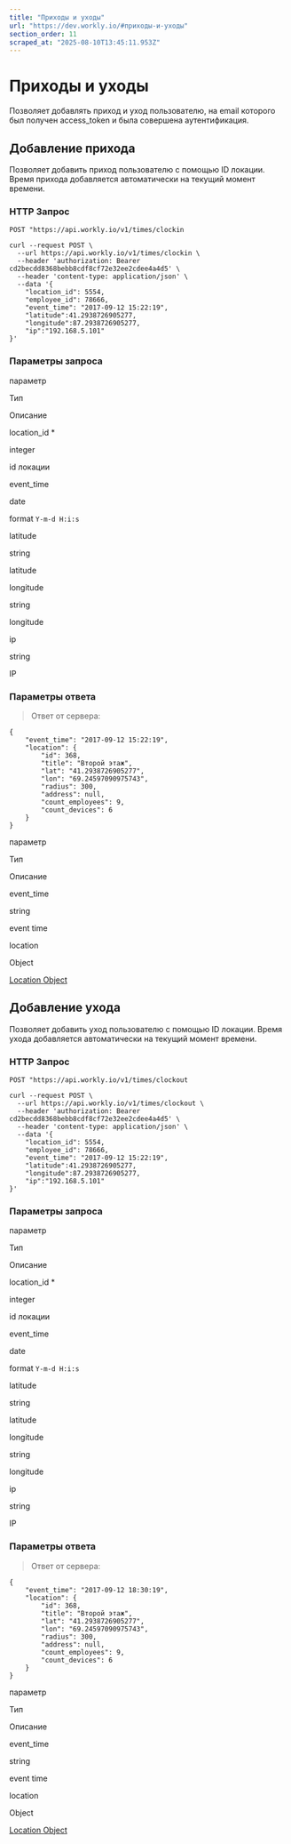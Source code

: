 ```yaml
---
title: "Приходы и уходы"
url: "https://dev.workly.io/#приходы-и-уходы"
section_order: 11
scraped_at: "2025-08-10T13:45:11.953Z"
---
```


# [](#Приходы-и-уходы "Приходы и уходы")Приходы и уходы

Позволяет добавлять приход и уход пользователю, на email которого был получен access\_token и была совершена аутентификация.

## [](#Добавление-прихода "Добавление прихода")Добавление прихода

Позволяет добавить приход пользователю с помощью ID локации. Время прихода добавляется автоматически на текущий момент времени.

### [](#HTTP-Запрос "HTTP Запрос")HTTP Запрос

`POST "https://api.workly.io/v1/times/clockin`

```
curl --request POST \
  --url https://api.workly.io/v1/times/clockin \
  --header 'authorization: Bearer cd2becdd8368bebb8cdf8cf72e32ee2cdee4a4d5' \
  --header 'content-type: application/json' \
  --data '{
    "location_id": 5554,
    "employee_id": 78666,
    "event_time": "2017-09-12 15:22:19",
    "latitude":41.2938726905277,
    "longitude":87.2938726905277,
    "ip":"192.168.5.101"
}'

```

### [](#Параметры-запроса "Параметры запроса")Параметры запроса

параметр

Тип

Описание

location\_id \*

integer

id локации

event\_time

date

format `Y-m-d H:i:s`

latitude

string

latitude

longitude

string

longitude

ip

string

IP

### [](#Параметры-ответа "Параметры ответа")Параметры ответа

> Ответ от сервера:

```
{
    "event_time": "2017-09-12 15:22:19",
    "location": {
        "id": 368,
        "title": "Второй этаж",
        "lat": "41.2938726905277",
        "lon": "69.24597090975743",
        "radius": 300,
        "address": null,
        "count_employees": 9,
        "count_devices": 6
    }
}

```

параметр

Тип

Описание

event\_time

string

event time

location

Object

[Location Object](#Location)

## [](#Добавление-ухода "Добавление ухода")Добавление ухода

Позволяет добавить уход пользователю с помощью ID локации. Время ухода добавляется автоматически на текущий момент времени.

### [](#HTTP-Запрос-1 "HTTP Запрос")HTTP Запрос

`POST "https://api.workly.io/v1/times/clockout`

```
curl --request POST \
  --url https://api.workly.io/v1/times/clockout \
  --header 'authorization: Bearer cd2becdd8368bebb8cdf8cf72e32ee2cdee4a4d5' \
  --header 'content-type: application/json' \
  --data '{
    "location_id": 5554,
    "employee_id": 78666,
    "event_time": "2017-09-12 15:22:19",
    "latitude":41.2938726905277,
    "longitude":87.2938726905277,
    "ip":"192.168.5.101"
}'

```

### [](#Параметры-запроса-1 "Параметры запроса")Параметры запроса

параметр

Тип

Описание

location\_id \*

integer

id локации

event\_time

date

format `Y-m-d H:i:s`

latitude

string

latitude

longitude

string

longitude

ip

string

IP

### [](#Параметры-ответа-1 "Параметры ответа")Параметры ответа

> Ответ от сервера:

```
{
    "event_time": "2017-09-12 18:30:19",
    "location": {
        "id": 368,
        "title": "Второй этаж",
        "lat": "41.2938726905277",
        "lon": "69.24597090975743",
        "radius": 300,
        "address": null,
        "count_employees": 9,
        "count_devices": 6
    }
}

```

параметр

Тип

Описание

event\_time

string

event time

location

Object

[Location Object](#Location)
